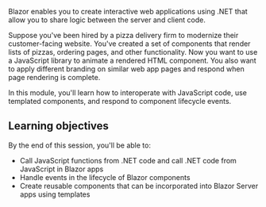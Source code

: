 Blazor enables you to create interactive web applications using .NET that allow you to share logic between the server and client code.

Suppose you've been hired by a pizza delivery firm to modernize their customer-facing website. You've created a set of components that render lists of pizzas, ordering pages, and other functionality. Now you want to use a JavaScript library to animate a rendered HTML component. You also want to apply different branding on similar web app pages and respond when page rendering is complete.

In this module, you'll learn how to interoperate with JavaScript code, use templated components, and respond to component lifecycle events.

## Learning objectives

By the end of this session, you'll be able to:

- Call JavaScript functions from .NET code and call .NET code from JavaScript in Blazor apps
- Handle events in the lifecycle of Blazor components
- Create reusable components that can be incorporated into Blazor Server apps using templates
